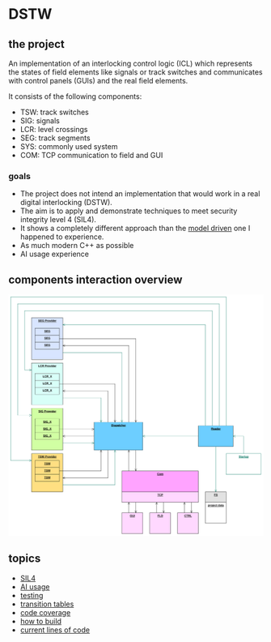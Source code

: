 # DSTW
## the project
An implementation of an interlocking control logic (ICL) which represents the states of field elements like signals or track switches and communicates with control panels (GUIs) and the real field elements.

It consists of the following components:
- TSW: track switches
- SIG: signals
- LCR: level crossings
- SEG: track segments
- SYS: commonly used system
- COM: TCP communication to field and GUI

### goals
- The project does not intend an implementation that would work in a real digital interlocking (DSTW).
- The aim is to apply and demonstrate techniques to meet security integrity level 4 (SIL4).
- It shows a completely different approach than the [model driven](Clinch.md) one I happened to experience.
- As much modern C++ as possible
- AI usage experience

## components interaction overview
![overview](specification/doc/overview.svg)

## topics
- [SIL4](SIL4.md)
- [AI usage](AI.md)
- [testing](testing/README.md)
- [transition tables](specification/doc/transition_tables.md)
- [code coverage](testing/coverage.md)
- [how to build](make/README.md)
- [current lines of code](CLOC.md)
